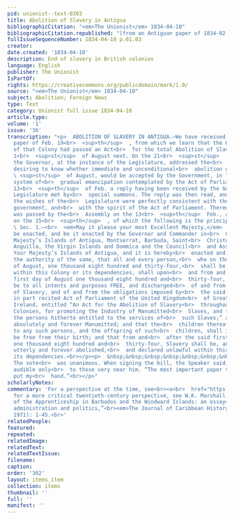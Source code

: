 ```yaml
---
pid: unionist--text-0303
title: Abolition of Slavery in Antigua
bibliographicCitation: "<em>The Unionist</em> 1834-04-10"
bibliographicCitation.republished: "[from an Antiguan paper of 1834-02-19] (not researched)"
fullIssueSequenceNumber: 1834-04-10 p.01.03
creator: 
date.created: '1834-04-10'
description: End of slavery in British colonies
language: English
publisher: The Unionist
IsPartOf: 
rights: https://creativecommons.org/publicdomain/mark/1.0/
source: "<em>The Unionist</em> 1834-04-10"
subject: Abolition; Foreign News
type: Text
category: Unionist full issue 1834-04-10
article.type: 
volume: '1'
issue: '36'
transcription: "<p>  ABOLITION OF SLAVERY IN ANTIGUA.—We have received an Antigua
  paper of Feb. 19<br>  <sup>th</sup>  , from which we learn that the Legislature
  of that Colony had passed an Act<br>  for the total Abolition of Slavery on the
  1<br>  <sup>st</sup>  of August next. On the 21<br>  <sup>st</sup>  . November,
  the Governor, at the instance of the Legislature, addressed the<br>  British Government,
  desiring to know whether immediate and unconditional<br>  abolition on the 1<br>
  \ <sup>st</sup>  of August, would be accepted by the Government, in lieu of the
  system of<br>  gradual emancipation contemplated by the Act of Parliament. On the
  13<br>  <sup>th</sup>  of Feb. a reply having been received by the Governor, the
  Legislature met by<br>  special summons. The reply was then read, announcing that
  the wishes of the<br>  Legislature were perfectly consistent with the views of the
  government, and<br>  with the spirit of the Act of Parliament. Thereupon an act
  was passed by the<br>  Assembly on the 13<br>  <sup>th</sup>  Feb., and by the Council
  on the 15<br>  <sup>th</sup>  , of which the following is the principal section:<br></p><p>
  \ Sec. 1.—<br>  <em>May it please your most Excellent Majesty,</em>  That it may
  be enacted, and be it enacted by the Governor and Commander in<br>  Chief of Your
  Majesty’s Islands of Antigua, Montserrat, Barbuda, Saint<br>  Christopher, Nevis,
  Anguilla, the Virgin Islands and Dommica and the Council<br>  and Assembly of this
  Your Majesty’s Islands of Antigua, and it is hereby<br>  enacted and ordained, by
  the authority of the same, that all and every person,<br>  who on the first day
  of August, one thousand eight hundred and thirty-four,<br>  shall be holden in slavery
  within this Colony or its dependencies, shall upon<br>  and from and after the said
  first day of August one thousand eight hundred and<br>  thirty-four, become, and
  be to all intents and purposes FREE, and discharged<br>  of and from all manner
  of Slavery, and of and from the obligations imposed by<br>  the said herein before
  in part recited Act of Parliament of the United Kingdom<br>  of Great Britain and
  Ireland, entitled “An Act for the Abolition of Slavery<br>  throughout the British
  Colonies, for promoting the Industry of Manumitted<br>  Slaves, and for compensating
  the persons hitherto entitled to the services of<br>  such Slaves;” and shall be
  absolutely and forever Manumitted; and that the<br>  children thereafter to be born
  to any such persons, and the offspring of such<br>  children, shall in like manner
  be free from their birth; and that from and<br>  after the said first day of August,
  one thousand eight hundred and<br>  thirty-four, Slavery shall be, and is hereby
  utterly and forever abolished,<br>  and declared unlawful within this colony and
  its dependencies.<br></p><p>  &nbsp;&nbsp;&nbsp;&nbsp;&nbsp;&nbsp;&nbsp;&nbsp;&nbsp;&nbsp;&nbsp;
  The vote<br>  was unanimous. When signing the bill, the Speaker said, in a tone
  audible only<br>  to those very near him. “The most important paper to which I ever
  put my<br>  hand.”<br></p>"
scholarlyNotes: 
commentary: 'For a perspective at the time, see<br><a<br>  href="https://www.loc.gov/resource/gdcmassbookdig.emancipationofwe00thom/?st=gallery"<br>>  https://www.loc.gov/resource/gdcmassbookdig.emancipationofwe00thom/?st=gallery<br></a>;
  for a more critical twentieth-century perspective, see W.K. Marshall, “The<br>termination
  of the Apprenticeship in Barbados and the Windward Islands: an essay<br>in colonial
  administration and politics,”<br><em>The Journal of Caribbean History</em>2 (May
  1971): 1-45.<br>'
relatedPeople: 
featured: 
repeated: 
relatedImage: 
relatedText: 
relatedTextIssue: 
filename: 
caption: 
order: '302'
layout: items_item
collection: items
thumbnail: ''
full: ''
manifest: ''
---
```

